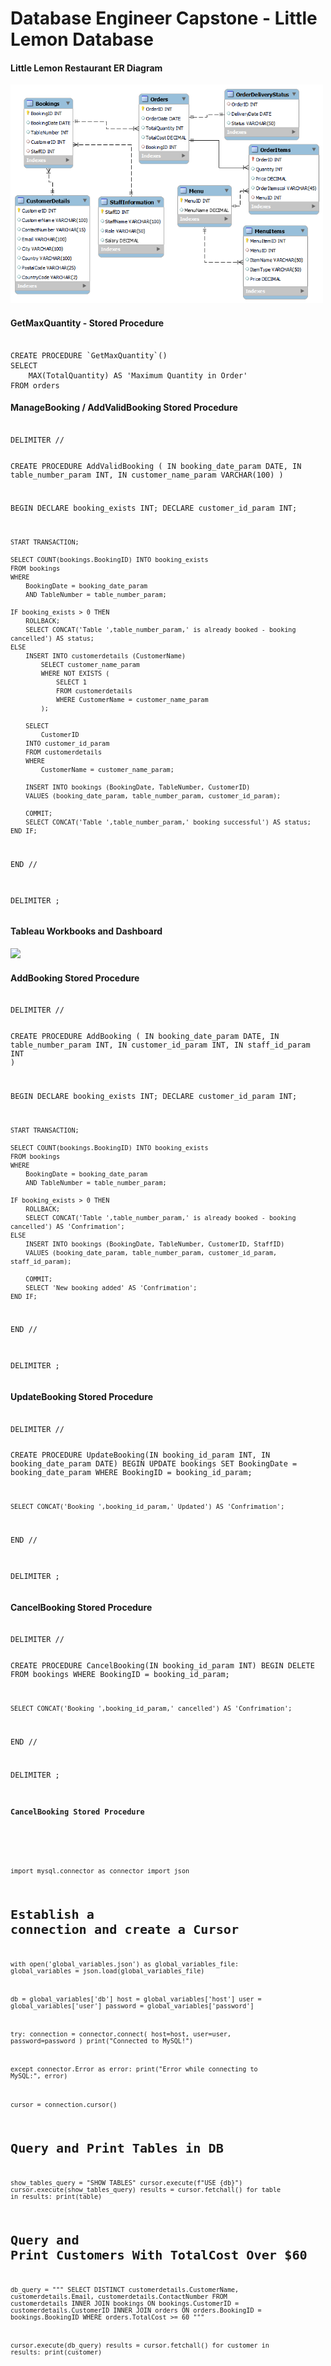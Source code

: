 <!DOCTYPE html>
<html lang="en">
<head>
    <meta charset="UTF-8">
    <meta name="viewport" content="width=device-width, initial-scale=1.0">
    <link href="https://cdn.jsdelivr.net/npm/prismjs@1.28.0/themes/prism.min.css" rel="stylesheet" />
</head>
<body>
<h1>Database Engineer Capstone - Little Lemon Database</h1>
<h4>Little Lemon Restaurant ER Diagram</h4>
<img src="https://github.com/josephnallen1986/db-capstone-project/blob/main/00.%20ER%20Diagram%20(LittleLemonDM).png?raw=true" alt="Little Lemon DB ER Diagram" width="500">
<h4>GetMaxQuantity - Stored Procedure</h4>
<pre><code class="language-sql">
CREATE PROCEDURE `GetMaxQuantity`()
SELECT 
    MAX(TotalQuantity) AS 'Maximum Quantity in Order' 
FROM orders
</code></pre>
<h4>ManageBooking / AddValidBooking Stored Procedure</h4>
<pre><code class="language-sql">
DELIMITER //

CREATE PROCEDURE AddValidBooking (
    IN booking_date_param DATE,
    IN table_number_param INT,
    IN customer_name_param VARCHAR(100) 
)

BEGIN
    DECLARE booking_exists INT;
    DECLARE customer_id_param INT;

    START TRANSACTION;

    SELECT COUNT(bookings.BookingID) INTO booking_exists
    FROM bookings
    WHERE
        BookingDate = booking_date_param
        AND TableNumber = table_number_param;

    IF booking_exists > 0 THEN
        ROLLBACK;
        SELECT CONCAT('Table ',table_number_param,' is already booked - booking cancelled') AS status;
    ELSE
        INSERT INTO customerdetails (CustomerName)
            SELECT customer_name_param
            WHERE NOT EXISTS (
                SELECT 1
                FROM customerdetails
                WHERE CustomerName = customer_name_param
            );        
            
        SELECT 
            CustomerID
        INTO customer_id_param
        FROM customerdetails
        WHERE 
            CustomerName = customer_name_param;
            
        INSERT INTO bookings (BookingDate, TableNumber, CustomerID)
        VALUES (booking_date_param, table_number_param, customer_id_param);

        COMMIT;
        SELECT CONCAT('Table ',table_number_param,' booking successful') AS status;        
    END IF;
END //

DELIMITER ;
</code></pre>
<h4>Tableau Workbooks and Dashboard</h4>
<div class='tableauPlaceholder' id='viz1723484394233' style='position: relative'><noscript><a href='#'><img alt=' ' src='https:&#47;&#47;public.tableau.com&#47;static&#47;images&#47;Li&#47;LittleLemonDB_17234778829910&#47;SalesDashboar&#47;1_rss.png' style='border: none' /></a></noscript><object class='tableauViz'  style='display:none;'><param name='host_url' value='https%3A%2F%2Fpublic.tableau.com%2F' /> <param name='embed_code_version' value='3' /> <param name='site_root' value='' /><param name='name' value='LittleLemonDB_17234778829910&#47;SalesDashboar' /><param name='tabs' value='yes' /><param name='toolbar' value='yes' /><param name='static_image' value='https:&#47;&#47;public.tableau.com&#47;static&#47;images&#47;Li&#47;LittleLemonDB_17234778829910&#47;SalesDashboar&#47;1.png' /> <param name='animate_transition' value='yes' /><param name='display_static_image' value='yes' /><param name='display_spinner' value='yes' /><param name='display_overlay' value='yes' /><param name='display_count' value='yes' /><param name='language' value='en-US' /></object></div>                <script type='text/javascript'>                    var divElement = document.getElementById('viz1723484394233');                    var vizElement = divElement.getElementsByTagName('object')[0];                    if ( divElement.offsetWidth > 800 ) { vizElement.style.minWidth='1000px';vizElement.style.maxWidth='100%';vizElement.style.minHeight='850px';vizElement.style.maxHeight=(divElement.offsetWidth*0.75)+'px';} else if ( divElement.offsetWidth > 500 ) { vizElement.style.minWidth='1000px';vizElement.style.maxWidth='100%';vizElement.style.minHeight='850px';vizElement.style.maxHeight=(divElement.offsetWidth*0.75)+'px';} else { vizElement.style.width='100%';vizElement.style.minHeight='750px';vizElement.style.maxHeight=(divElement.offsetWidth*1.77)+'px';}                     var scriptElement = document.createElement('script');                    scriptElement.src = 'https://public.tableau.com/javascripts/api/viz_v1.js';                    vizElement.parentNode.insertBefore(scriptElement, vizElement);                </script>
<h4>AddBooking Stored Procedure</h4>
<pre><code class="language-sql">
DELIMITER //

CREATE PROCEDURE AddBooking (
    IN booking_date_param DATE,
    IN table_number_param INT,
    IN customer_id_param INT,
    IN staff_id_param INT
)

BEGIN
    DECLARE booking_exists INT;
    DECLARE customer_id_param INT;

    START TRANSACTION;

    SELECT COUNT(bookings.BookingID) INTO booking_exists
    FROM bookings
    WHERE
        BookingDate = booking_date_param
        AND TableNumber = table_number_param;

    IF booking_exists > 0 THEN
        ROLLBACK;
        SELECT CONCAT('Table ',table_number_param,' is already booked - booking cancelled') AS 'Confrimation';
    ELSE            
        INSERT INTO bookings (BookingDate, TableNumber, CustomerID, StaffID)
        VALUES (booking_date_param, table_number_param, customer_id_param, staff_id_param);

        COMMIT;
        SELECT 'New booking added' AS 'Confrimation';        
    END IF;
END //

DELIMITER ;
</code></pre>
<h4>UpdateBooking Stored Procedure</h4>
<pre><code class="language-sql">
DELIMITER //

CREATE PROCEDURE UpdateBooking(IN booking_id_param INT, IN booking_date_param DATE)
BEGIN
	UPDATE bookings
    SET 
		BookingDate = booking_date_param
	WHERE
		BookingID = booking_id_param;
        
	SELECT CONCAT('Booking ',booking_id_param,' Updated') AS 'Confrimation';        
        
END //

DELIMITER ;
</code></pre>    
<h4>CancelBooking Stored Procedure</h4>
<pre><code class="language-sql">
DELIMITER //

CREATE PROCEDURE CancelBooking(IN booking_id_param INT)
BEGIN
	DELETE 
    FROM bookings
    WHERE
		BookingID = booking_id_param;
        
	SELECT CONCAT('Booking ',booking_id_param,' cancelled') AS 'Confrimation';        
        
END //

DELIMITER ;
<h4>CancelBooking Stored Procedure</h4>
<pre><code class="language-python">

import mysql.connector as connector
import json

# Establish a connection and create a Cursor

with open('global_variables.json') as global_variables_file:
    global_variables = json.load(global_variables_file)

db = global_variables['db']
host = global_variables['host']
user = global_variables['user']
password = global_variables['password']

try:
    connection = connector.connect(
        host=host,
        user=user,
        password=password
    )
    print("Connected to MySQL!")
        
except connector.Error as error:
    print("Error while connecting to MySQL:", error)    

cursor = connection.cursor()    

# Query and Print Tables in DB
show_tables_query = "SHOW TABLES"
cursor.execute(f"USE {db}")
cursor.execute(show_tables_query)
results = cursor.fetchall()
for table in results:
    print(table)

# Query and Print Customers With TotalCost Over $60
db_query = """
SELECT DISTINCT
    customerdetails.CustomerName,
    customerdetails.Email,
    customerdetails.ContactNumber
FROM customerdetails
INNER JOIN bookings
    ON bookings.CustomerID = customerdetails.CustomerID
INNER JOIN orders
    ON orders.BookingID = bookings.BookingID
WHERE
    orders.TotalCost >= 60
"""

cursor.execute(db_query)
results = cursor.fetchall()
for customer in results:
    print(customer)
    
</code></pre>    
<script src="https://cdn.jsdelivr.net/npm/prismjs@1.28.0/prism.min.js"></script>
</body>
</html>
